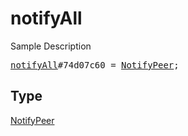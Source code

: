 # notifyAll

Sample Description

<pre>
<a href="../constructor/notifyAll.md">notifyAll</a>#74d07c60 = <a href="../type/NotifyPeer.md">NotifyPeer</a>;
</pre>

## Type

<a href="../type/NotifyPeer.md">NotifyPeer</a>
